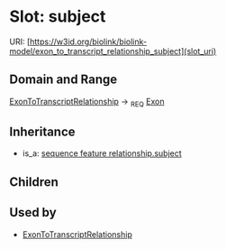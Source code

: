 # Slot: subject




URI: [https://w3id.org/biolink/biolink-model/exon_to_transcript_relationship_subject](slot_uri)
## Domain and Range

[ExonToTranscriptRelationship](ExonToTranscriptRelationship.md) ->  <sub>REQ</sub> [Exon](Exon.md)
## Inheritance

 *  is_a: [sequence feature relationship.subject](sequence_feature_relationship_subject.md)
## Children

## Used by

 * [ExonToTranscriptRelationship](ExonToTranscriptRelationship.md)
